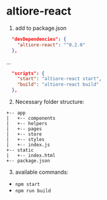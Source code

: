 # altiore-react

1. add to package.json
```json
  "devDependencies": {
    "altiore-react": "^0.2.0"
  },
```
...
```json
  "scripts": {
    "start": "altiore-react start",
    "build": "altiore-react build"
  },
```

2. Necessary folder structure:
```
+-- app
|   +-- components
|   +-- helpers
|   +-- pages
|   +-- store
|   +-- styles
|   +-- index.js
+-- static
|   +-- index.html
+-- package.json
```

3. available commands:
  * `npm start`
  * `npm run build`


